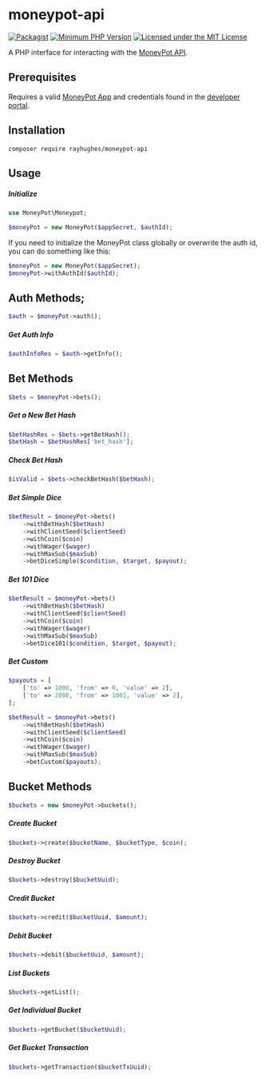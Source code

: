 # moneypot-api
[![Packagist](https://img.shields.io/packagist/v/rayhughes/moneypot-api.svg)](https://packagist.org/packages/rayhughes/moneypot-api)
[![Minimum PHP Version](https://img.shields.io/badge/php-%3E%3D%207.2-8892BF.svg)](https://php.net/)
[![Licensed under the MIT License](https://img.shields.io/badge/License-MIT-blue.svg)](https://github.com/RayHughes/moneypot-api/blob/master/LICENSE)

A PHP interface for interacting with the [MoneyPot API](https://portal.moneypot.com/docs/v2). 

## Prerequisites
Requires a valid [MoneyPot App](https://www.moneypot.com/apps/create) and credentials found in the 
[developer portal](https://portal.moneypot.com).

## Installation
```
composer require rayhughes/moneypot-api
```
## Usage

##### Initialize

```php
use MoneyPot\Moneypot;

$moneyPot = new MoneyPot($appSecret, $authId);
```

If you need to initialize the MoneyPot class globally or overwrite the auth id, you can do something like this:

```php
$moneyPot = new MoneyPot($appSecret);
$moneyPot->withAuthId($authId);
```

## Auth Methods;

```php
$auth = $moneyPot->auth();
```

##### Get Auth Info

```php
$authInfoRes = $auth->getInfo();
```

## Bet Methods

```php
$bets = $moneyPot->bets();
```

##### Get a New Bet Hash

```php
$betHashRes = $bets->getBetHash();
$betHash = $betHashRes['bet_hash'];
```

##### Check Bet Hash

```php
$isValid = $bets->checkBetHash($betHash);
```

##### Bet Simple Dice

```php
$betResult = $moneyPot->bets()
    ->withBetHash($betHash)
    ->withClientSeed($clientSeed)
    ->withCoin($coin)
    ->withWager($wager)
    ->withMaxSub($maxSub)
    ->betDiceSimple($condition, $target, $payout);
```

##### Bet 101 Dice

```php
$betResult = $moneyPot->bets()
    ->withBetHash($betHash)
    ->withClientSeed($clientSeed)
    ->withCoin($coin)
    ->withWager($wager)
    ->withMaxSub($maxSub)
    ->betDice101($condition, $target, $payout);
```

##### Bet Custom

```php
$payouts = [
    ['to' => 1000, 'from' => 0, 'value' => 2],
    ['to' => 2000, 'from' => 1001, 'value' => 2],
];

$betResult = $moneyPot->bets()
    ->withBetHash($betHash)
    ->withClientSeed($clientSeed)
    ->withCoin($coin)
    ->withWager($wager)
    ->withMaxSub($maxSub)
    ->betCustom($payouts);
```

## Bucket Methods
```php
$buckets = new $moneyPot->buckets();
```
##### Create Bucket

```php
$buckets->create($bucketName, $bucketType, $coin);
```

##### Destroy Bucket

```php
$buckets->destroy($bucketUuid);
```

##### Credit Bucket

```php
$buckets->credit($bucketUuid, $amount);
```

##### Debit Bucket

```php
$buckets->debit($bucketUuid, $amount);
```

##### List Buckets

```php
$buckets->getList();
```

##### Get Individual Bucket

```php
$buckets->getBucket($bucketUuid);
```

##### Get Bucket Transaction

```php
$buckets->getTransaction($bucketTxUuid);
```
